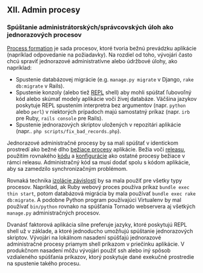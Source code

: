 ## XII. Admin procesy

### Spúštanie administrátorských/správcovských úloh ako jednorazových procesov

[Process formation](./concurrency) je sada procesov, ktoré tvoria bežnú prevádzku aplikácie (napríklad odpovedanie na požiadavky).  Na rozdiel od toho, vývojári často chcú spraviť jednorazové administratívne alebo údržbové úlohy, ako napríklad:

* Spustenie databázovej migrácie (e.g. `manage.py migrate` v Django, `rake db:migrate` v Rails).
* Spustenie konzoly (alebo tiež [REPL](http://en.wikipedia.org/wiki/Read-eval-print_loop) shell) aby mohli spúštať ľubovoľný kód alebo skúmať modely aplikácie voči živej databáze.  Väčšina jazykov poskytuje REPL spustením interpretra bez argumentov (napr. `python` alebo `perl`) v niektorých prípadoch majú samostatný príkaz (napr. `irb` pre Ruby, `rails console` pre Rails).
* Spustenie jednorazových skriptov uložených v repozitári aplikácie (napr.. `php scripts/fix_bad_records.php`).

Jednorazové administračné procesy by sa mali spúštať v identickom prostredí ako bežné dlho [bežiace procesy](./processes) aplikácie.  Bežia voči [releasu](./build-release-run), použitím rovnakého [kódu](./codebase) a [konfigurácie](./config) ako ostatné procesy bežiace v rámci releasu. Administračný kód sa musí dodať spolu s kódom aplikácie, aby sa zamedzilo synchronizačným problémom.

Rovnaká technika [izolácie závislostí](./dependencies) by sa mala použiť pre všetky typy procesov.  Napríklad, ak Ruby webový proces používa príkaz `bundle exec thin start`, potom databázová migrácia by mala používať `bundle exec rake db:migrate`.  A podobne Python program používajúci Virtualenv by mal používať `bin/python` rovnako na spúšťania Tornado webservera aj všetkých `manage.py` administračných procesov.

Dvanásť faktorová aplikácia silne preferuje jazyky, ktoré poskytujú REPL shell už v základe, a ktoré jednoducho umožňujú spúštanie jednorazových skriptov.  Vývojári na lokálnom nasadení spúšťajú jednorazové administračné procesy priamym shell príkazom v priečinku aplikácie.  V produkčnom nasadení môžu vývojári použiť ssh alebo iný spôsob vzdialeného spúšťania príkazov, ktorý poskytuje dané exekučné prostredie na spustenie takého procesu.
